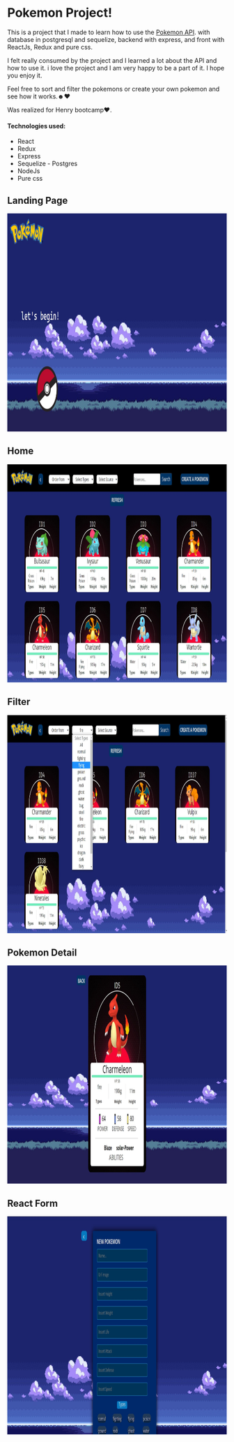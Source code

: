 
# Pokemon Project!

This is a project that I made to learn how to use the [Pokemon API](https://pokeapi.co/). with database in postgresql and sequelize, backend with express, and front with ReactJs, Redux and pure css.

I felt really consumed by the project and I learned a lot about the API and how to use it. i love the project and I am very happy to be a part of it. I hope you enjoy it.

Feel free to sort and filter the pokemons or create your own pokemon and see how it works.☻♥

Was realized for Henry bootcamp♥.

#### Technologies used:
-  React
-  Redux
-  Express
-  Sequelize - Postgres
-  NodeJs
-  Pure css

## Landing Page
<p align="center">
  <img height="500rem" width="1200" src="./client/src/images/kk.jpg"/>
</p>

## Home
<p align="center">
  <img height="500rem" width="1200" src="./client/src/images/er.jpg"/>
</p>

## Filter
<p align="center">
  <img height="500rem" width="1200" src="./client/src/images/eree.jpg"/>
</p>

## Pokemon Detail
<p align="center">
  <img height="500rem" width="1200" src="./client/src/images/qwe.jpg"/>
</p>

## React Form
<p align="center">
  <img height="500rem" width="1200" src="./client/src/images/qwee.jpg"/>
</p>












